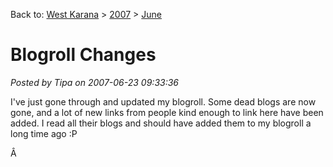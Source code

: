 Back to: [West Karana](/posts/westkarana.md) > [2007](/posts/2007/westkarana.md) > [June](./westkarana.md)
# Blogroll Changes

*Posted by Tipa on 2007-06-23 09:33:36*

I've just gone through and updated my blogroll. Some dead blogs are now gone, and a lot of new links from people kind enough to link here have been added. I read all their blogs and should have added them to my blogroll a long time ago :P

Â 
